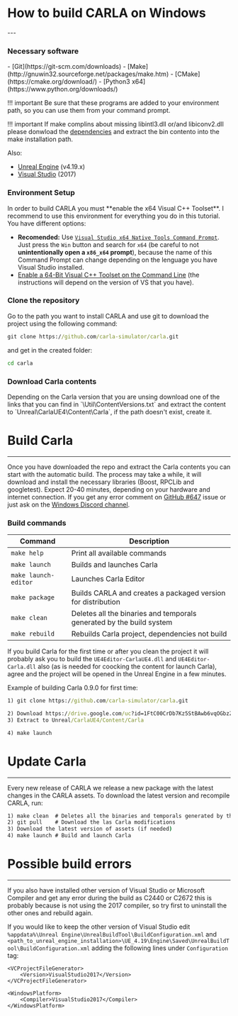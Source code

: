 <h1>How to build CARLA on Windows</h1>
---

<h3>Necessary software</h3>
- [Git](https://git-scm.com/downloads)
- [Make](http://gnuwin32.sourceforge.net/packages/make.htm)
- [CMake](https://cmake.org/download/)
- [Python3 x64](https://www.python.org/downloads/)

!!! important
    Be sure that these programs are added to your environment path, so you can use them from your command prompt.

!!! important
    If make complins about missing libintl3.dll or/and libiconv2.dll please donwload the [dependencies](http://gnuwin32.sourceforge.net/downlinks/make-dep-zip.php) and extract the bin contento into the make installation path.

Also:

- [Unreal Engine](https://www.unrealengine.com/download) (v4.19.x)
- [Visual Studio](https://www.visualstudio.com/downloads/) (2017)

<h3>Environment Setup</h3>
In order to build CARLA you must **enable the x64 Visual C++ Toolset**.
I recommend to use this environment for everything you do in this tutorial.
You have different options:

- **Recomended:** Use [`Visual Studio x64 Native Tools Command Prompt`](https://docs.microsoft.com/en-us/dotnet/framework/tools/developer-command-prompt-for-vs). Just press the `Win` button and search for `x64` (be careful to not **unintentionally open a `x86_x64` prompt**), because the name of this Command Prompt can change depending on the lenguage you have Visual Studio installed.
- [Enable a 64-Bit Visual C++ Toolset on the Command Line](https://msdn.microsoft.com/en-us/library/x4d2c09s.aspx) (the instructions will depend on the version of VS that you have).

<h3>Clone the repository</h3>
Go to the path you want to install CARLA and use git to download the project using the following command:

```cmd
git clone https://github.com/carla-simulator/carla.git
```

and get in the created folder:

```cmd
cd carla
```

<h3>Download Carla contents</h3>
Depending on the Carla version that you are unsing download one of the links that you can find in `\Util\ContentVersions.txt` and extract the content to `Unreal\CarlaUE4\Content\Carla`, if the path doesn't exist, create it.

# Build Carla
---

Once you have downloaded the repo and extract the Carla contents you can start with the automatic build. The process may take a while, it will download and install the necessary libraries (Boost, RPCLib and googletest). Expect 20-40 minutes, depending on your hardware and internet connection. If you get any error comment on [GitHub #647](https://github.com/carla-simulator/carla/issues/647) issue or just ask on the [Windows Discord channel](https://discord.gg/42KJdRj).

<h3>Build commands</h3>

| Command | Description |
| --- | --- |
| `make help` | Print all available commands |
| `make launch`| Builds and launches Carla |
| `make launch-editor` | Launches Carla Editor |
| `make package` | Builds CARLA and creates a packaged version for distribution |
| `make clean` | Deletes all the binaries and temporals generated by the build system |
| `make rebuild` | Rebuilds Carla project, dependencies not build |


If you build Carla for the first time or after you clean the project it will probably ask you to build the `UE4Editor-CarlaUE4.dll` and `UE4Editor-Carla.dll` also (as is needed for coocking the content for launch Carla), agree and the project will be opened in the Unreal Engine in a few minutes.

Example of building Carla 0.9.0 for first time:
```cmd
1) git clone https://github.com/carla-simulator/carla.git

2) Download https://drive.google.com/uc?id=1FtC00CrDb7Kz5StBAwb6vqOGbzZtpROx&export=download
3) Extract to Unreal/CarlaUE4/Content/Carla

4) make launch
```

# Update Carla
---

Every new release of CARLA we release a new package with the latest changes in the CARLA assets. To download the latest version and recompile CARLA, run:

```cmd
1) make clean  # Deletes all the binaries and temporals generated by the build system
2) git pull    # Download the las Carla modifications
3) Download the latest version of assets (if needed)
4) make launch # Build and launch Carla
```

# Possible build errors
---

If you also have installed other version of Visual Studio or Microsoft Compiler and get any error during the build as C2440 or C2672 this is probably because is not using the 2017 compiler, so try first to uninstall the other ones and rebuild again.

If you would like to keep the other version of Visual Studio edit ```%appdata%\Unreal Engine\UnrealBuildTool\BuildConfiguration.xml``` and ```<path_to_unreal_engine_installation>\UE_4.19\Engine\Saved\UnrealBuildTool\BuildConfiguration.xml``` adding the following lines under `Configuration` tag:

```
<VCProjectFileGenerator>
    <Version>VisualStudio2017</Version>
</VCProjectFileGenerator>

<WindowsPlatform>
    <Compiler>VisualStudio2017</Compiler>
</WindowsPlatform>
```
